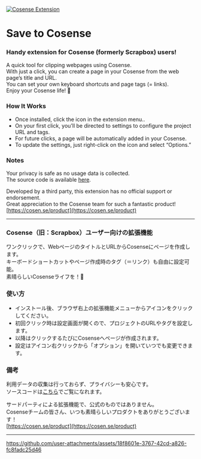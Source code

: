[![Cosense Extension](https://i.gyazo.com/991809bf5c665b0b280d9a2cd6ebbe6b.png)](https://chrome.google.com/webstore/detail/web-scrap-to-scrapbox/jcdhmhfihdilhhnjhflmanmoimfjpakh)

# Save to Cosense

### Handy extension for Cosense (formerly Scrapbox) users!

A quick tool for clipping webpages using Cosense.  
With just a click, you can create a page in your Cosense from the web page’s title and URL.  
You can set your own keyboard shortcuts and page tags (= links).  
Enjoy your Cosense life! 🦫

### How It Works

- Once installed, click the icon in the extension menu..
- On your first click, you’ll be directed to settings to configure the project URL and tags.
- For future clicks, a page will be automatically added in your Cosense.
- To update the settings, just right-click on the icon and select “Options.”

### Notes

Your privacy is safe as no usage data is collected.  
The source code is available [here](https://github.com/embokoir/savetoscrapbox).

Developed by a third party, this extension has no official support or endorsement.  
Great appreciation to the Cosense team for such a fantastic product!  
[https://cosen.se/product](https://cosen.se/product)

---

### Cosense（旧：Scrapbox）ユーザー向けの拡張機能

ワンクリックで、WebページのタイトルとURLからCosenseにページを作成します。  
キーボードショートカットやページ作成時のタグ（＝リンク）も自由に設定可能。  
素晴らしいCosenseライフを！🦫

### 使い方

- インストール後、ブラウザ右上の拡張機能メニューからアイコンをクリックしてください。
- 初回クリック時は設定画面が開くので、プロジェクトのURLやタグを設定します。
- 以降はクリックするたびにCosenseへページが作成されます。
- 設定はアイコン右クリックから「オプション」を開いていつでも変更できます。

### 備考

利用データの収集は行っておらず、プライバシーも安心です。  
ソースコードは[こちら](https://github.com/embokoir/savetoscrapbox)でご覧になれます。

サードパーティによる拡張機能で、公式のものではありません。  
Cosenseチームの皆さん、いつも素晴らしいプロダクトをありがとうございます！  
[https://cosen.se/product](https://cosen.se/product)

---

https://github.com/user-attachments/assets/18f8601e-3767-42cd-a826-fc8fadc25d46
